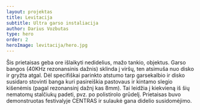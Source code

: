 ```yaml
---
layout: projektas
title: Levitacija
subtitle: Ultra garso instaliacija
author: Darius Vozbutas
type: hero
order: 2
heroImage: levitacija/hero.jpg
---
```

Šis prietaisas geba ore išlaikyti nedidelius, mažo tankio, objektus. Garso
bangos (40KHz rezonansinis dažnis) sklinda į viršų, ten atsimuša nuo disko ir
gryžta atgal. Dėl specifiškai parinkto atstumo tarp garsekalbio ir disko
susidaro stovinti banga kuri pasireiškia pastovaus ir kintamo slegio kišenėmis
(pagal rezonansinį dažnį kas 8mm). Tai leidžia į kiekvieną iš šių nematomų
stalčiukų padeti, pvz. po polistirolo grūdelį. Prietaisas buvo demonstruotas
festivalyje CENTRAS ir sulaukė gana didelio susidomėjimo.
